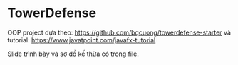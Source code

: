 # TowerDefense

OOP project dựa theo: https://github.com/bqcuong/towerdefense-starter
         và tutorial: https://www.javatpoint.com/javafx-tutorial

Slide trình bày và sơ đồ kế thừa có trong file.
